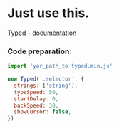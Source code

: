 # Just use this.

[Typed - documentation](https://github.com/mattboldt/typed.js#readme)

### Code preparation:

```js
import 'yor_path_to typed.min.js'

new Typed('.selector', {
  strings: ['string'],
  typeSpeed: 50,
  startDelay: 0,
  backSpeed: 30,
  showCursor: false,
})
```
